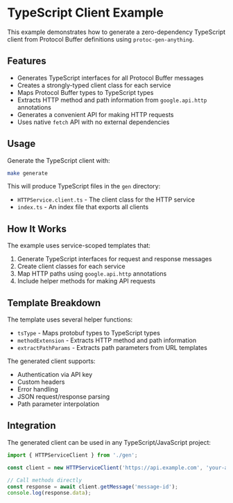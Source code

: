 # TypeScript Client Example

This example demonstrates how to generate a zero-dependency TypeScript client from Protocol Buffer definitions using `protoc-gen-anything`.

## Features

- Generates TypeScript interfaces for all Protocol Buffer messages
- Creates a strongly-typed client class for each service
- Maps Protocol Buffer types to TypeScript types
- Extracts HTTP method and path information from `google.api.http` annotations
- Generates a convenient API for making HTTP requests
- Uses native `fetch` API with no external dependencies

## Usage

Generate the TypeScript client with:

```bash
make generate
```

This will produce TypeScript files in the `gen` directory:
- `HTTPService.client.ts` - The client class for the HTTP service
- `index.ts` - An index file that exports all clients

## How It Works

The example uses service-scoped templates that:

1. Generate TypeScript interfaces for request and response messages
2. Create client classes for each service
3. Map HTTP paths using `google.api.http` annotations
4. Include helper methods for making API requests

## Template Breakdown

The template uses several helper functions:

- `tsType` - Maps protobuf types to TypeScript types
- `methodExtension` - Extracts HTTP method and path information
- `extractPathParams` - Extracts path parameters from URL templates

The generated client supports:
- Authentication via API key
- Custom headers
- Error handling
- JSON request/response parsing
- Path parameter interpolation

## Integration

The generated client can be used in any TypeScript/JavaScript project:

```typescript
import { HTTPServiceClient } from './gen';

const client = new HTTPServiceClient('https://api.example.com', 'your-api-key');

// Call methods directly
const response = await client.getMessage('message-id');
console.log(response.data);
```